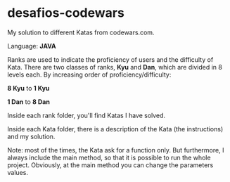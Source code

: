 # desafios-codewars
My solution to different Katas from codewars.com.

Language: **JAVA**

Ranks are used to indicate the proficiency of users and the difficulty of Kata. There are two classes of ranks, **Kyu** and **Dan**, which are divided in 8 levels each. By increasing order of proficiency/difficulty:

**8 Kyu** to **1 Kyu**

**1 Dan** to **8 Dan**

Inside each rank folder, you'll find Katas I have solved.

Inside each Kata folder, there is a description of the Kata (the instructions) and my solution.

Note: most of the times, the Kata ask for a function only. But furthermore, I always include the main method, so that it is possible to run the whole project. Obviously, at the main method you can change the parameters values.
